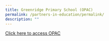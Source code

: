 ```yaml
---
title: Greenridge Primary School (OPAC)
permalink: /partners-in-education/permalink/
description: ""
---
```

[Click here to access OPAC](https://schoolibrary.moe.edu.sg/greenridgepri)
